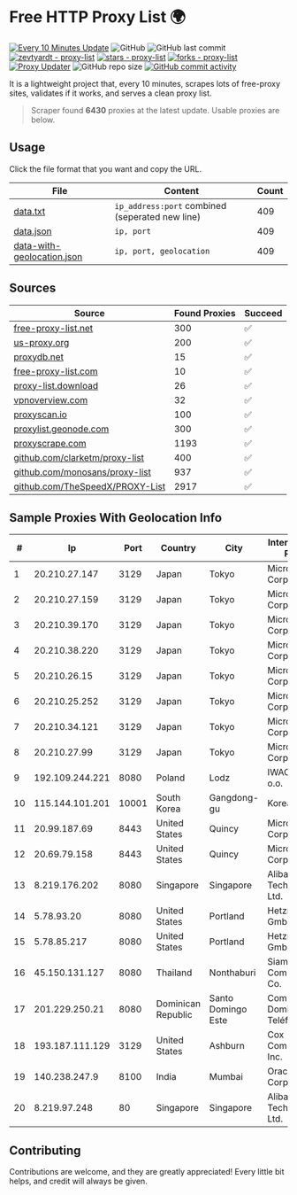 
# Free HTTP Proxy List 🌍

[![Every 10 Minutes Update](https://github.com/mertguvencli/http-proxy-list/actions/workflows/main.yml/badge.svg?branch=main)](https://github.com/mertguvencli/http-proxy-list/actions/workflows/main.yml)
![GitHub](https://img.shields.io/github/license/mertguvencli/http-proxy-list)
![GitHub last commit](https://img.shields.io/github/last-commit/mertguvencli/http-proxy-list)
[![zevtyardt - proxy-list](https://img.shields.io/static/v1?label=zevtyardt&message=proxy-list&color=blue&logo=github)](https://github.com/zevtyardt/proxy-list "Go to GitHub repo")
[![stars - proxy-list](https://img.shields.io/github/stars/zevtyardt/proxy-list?style=social)](https://github.com/zevtyardt/proxy-list)
[![forks - proxy-list](https://img.shields.io/github/forks/zevtyardt/proxy-list?style=social)](https://github.com/zevtyardt/proxy-list)
[![Proxy Updater](https://github.com/zevtyardt/proxy-list/workflows/Proxy%20Updater/badge.svg)](https://github.com/zevtyardt/proxy-list/actions?query=workflow:"Proxy+Updater")
![GitHub repo size](https://img.shields.io/github/repo-size/zevtyardt/proxy-list)
[![GitHub commit activity](https://img.shields.io/github/commit-activity/m/zevtyardt/proxy-list?logo=commits)](https://github.com/zevtyardt/proxy-list/commits/main)

It is a lightweight project that, every 10 minutes, scrapes lots of free-proxy sites, validates if it works, and serves a clean proxy list.

> Scraper found **6430** proxies at the latest update. Usable proxies are below.

## Usage

Click the file format that you want and copy the URL.

|File|Content|Count|
|----|-------|-----|
|[data.txt](https://raw.githubusercontent.com/mertguvencli/http-proxy-list/main/proxy-list/data.txt)|`ip_address:port` combined (seperated new line)|409|
|[data.json](https://raw.githubusercontent.com/mertguvencli/http-proxy-list/main/proxy-list/data.json)|`ip, port`|409|
|[data-with-geolocation.json](https://raw.githubusercontent.com/mertguvencli/http-proxy-list/main/proxy-list/data-with-geolocation.json)|`ip, port, geolocation`|409|

## Sources

|Source|Found Proxies|Succeed|
|------|-------------|-------|
|[free-proxy-list.net](https://free-proxy-list.net)|300|✅|
|[us-proxy.org](https://www.us-proxy.org)|200|✅|
|[proxydb.net](http://proxydb.net)|15|✅|
|[free-proxy-list.com](https://free-proxy-list.com/?page=&port=&type%5B%5D=http&type%5B%5D=https&up_time=0&search=Search)|10|✅|
|[proxy-list.download](https://www.proxy-list.download/HTTP)|26|✅|
|[vpnoverview.com](https://vpnoverview.com/privacy/anonymous-browsing/free-proxy-servers)|32|✅|
|[proxyscan.io](https://www.proxyscan.io)|100|✅|
|[proxylist.geonode.com](https://proxylist.geonode.com/api/proxy-list?limit=300&page=1&sort_by=lastChecked&sort_type=desc&protocols=http,https)|300|✅|
|[proxyscrape.com](https://api.proxyscrape.com/v2/?request=displayproxies&protocol=http&timeout=10000&country=all&ssl=all&anonymity=all)|1193|✅|
|[github.com/clarketm/proxy-list](https://raw.githubusercontent.com/clarketm/proxy-list/master/proxy-list-raw.txt)|400|✅|
|[github.com/monosans/proxy-list](https://raw.githubusercontent.com/monosans/proxy-list/main/proxies/http.txt)|937|✅|
|[github.com/TheSpeedX/PROXY-List](https://raw.githubusercontent.com/TheSpeedX/PROXY-List/master/http.txt)|2917|✅|


## Sample Proxies With Geolocation Info

|#|Ip|Port|Country|City|Internet Service Provider|
|-|--|----|-------|----|-------------------------|
|1|20.210.27.147|3129|Japan|Tokyo|Microsoft Corporation|
|2|20.210.27.159|3129|Japan|Tokyo|Microsoft Corporation|
|3|20.210.39.170|3129|Japan|Tokyo|Microsoft Corporation|
|4|20.210.38.220|3129|Japan|Tokyo|Microsoft Corporation|
|5|20.210.26.15|3129|Japan|Tokyo|Microsoft Corporation|
|6|20.210.25.252|3129|Japan|Tokyo|Microsoft Corporation|
|7|20.210.34.121|3129|Japan|Tokyo|Microsoft Corporation|
|8|20.210.27.99|3129|Japan|Tokyo|Microsoft Corporation|
|9|192.109.244.221|8080|Poland|Lodz|IWACOM Sp. z o.o.|
|10|115.144.101.201|10001|South Korea|Gangdong-gu|Korea Telecom|
|11|20.99.187.69|8443|United States|Quincy|Microsoft Corporation|
|12|20.69.79.158|8443|United States|Quincy|Microsoft Corporation|
|13|8.219.176.202|8080|Singapore|Singapore|Alibaba (US) Technology Co., Ltd.|
|14|5.78.93.20|8080|United States|Portland|Hetzner Online GmbH|
|15|5.78.85.217|8080|United States|Portland|Hetzner Online GmbH|
|16|45.150.131.127|8080|Thailand|Nonthaburi|Siamdata Communication Co.|
|17|201.229.250.21|8080|Dominican Republic|Santo Domingo Este|Compañía Dominicana de Teléfonos S. A.|
|18|193.187.111.129|3129|United States|Ashburn|Cox Communications Inc.|
|19|140.238.247.9|8100|India|Mumbai|Oracle Corporation|
|20|8.219.97.248|80|Singapore|Singapore|Alibaba (US) Technology Co., Ltd.|



## Contributing

Contributions are welcome, and they are greatly appreciated! Every
little bit helps, and credit will always be given.

